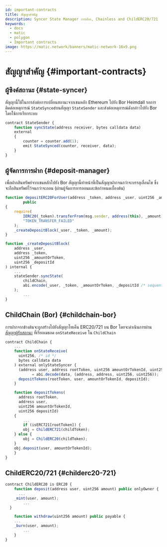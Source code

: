 ```yaml
---
id: important-contracts
title: สัญญาสำคัญ
description: Syncer State Manager การฝาก, Chainless and ChildERC20/721
keywords:
  - docs
  - matic
  - polygon
  - Important contracts
image: https://matic.network/banners/matic-network-16x9.png
---
```


# สัญญาสำคัญ {#important-contracts}

## ผู้ซิงค์สถานะ {#state-syncer}

สัญญานี้ใช้ในการส่งต่อการเปลี่ยนสถานะจากเชนหลัก Ethereum ไปยัง Bor Heimdall รอการติดต่อเหตุการณ์ `StateSynced`บนสัญญา `StateSender` และส่งต่อเหตุการณ์ดังกล่าวไปยัง Bor โดยใช้การเรียกระบบ

```jsx
contract StateSender {
	function syncState(address receiver, bytes calldata data)
    external
	{
	    counter = counter.add(1);
	    emit StateSynced(counter, receiver, data);
	}
}
```

## ผู้จัดการการฝาก {#deposit-manager}

เพื่อฝากสินทรัพย์จากเชนหลักไปยัง Bor สัญญานี้ทำหน้าที่เป็นสัญญาฝากจนกว่าจะบรรลุเลื่อนไข ซึ่งจะถือสินทรัพย์ไว้จนกว่าจะถอน (ผ่านผู้จัดการการถอนและข้อกำหนดเบื้องต้น)

```jsx
function depositERC20ForUser(address _token, address _user, uint256 _amount)
		public
{
    require(
        IERC20(_token).transferFrom(msg.sender, address(this), _amount),
        "TOKEN_TRANSFER_FAILED"
    );
    _createDepositBlock(_user, _token, _amount);
}

function _createDepositBlock(
    address _user,
    address _token,
    uint256 _amountOrToken,
    uint256 _depositId
) internal {
    ...
    stateSender.syncState(
        childChain,
        abi.encode(_user, _token, _amountOrToken, _depositId /* sequential ID */)
    );
		...
}
```

## ChildChain (Bor) {#childchain-bor}

การฝากจากข้างต้นจะถูกสร้างไปยังสัญญาโทเค็น ERC20/721 บน Bor โดยจะดำเนินการผ่าน[สัญญาผู้รับสถานะ](https://www.notion.so/maticnetwork/Bor-Overview-c8bdb110cd4d4090a7e1589ac1006bab#aa94e6a9373943068b93d2c0e7f3d2e6) ที่เรียกเมธอด `onStateReceive` ใน `ChildChain`

```jsx
contract ChildChain {
	...
	function onStateReceive(
	  uint256, /* id */
	  bytes calldata data
	) external onlyStateSyncer {
	  (address user, address rootToken, uint256 amountOrTokenId, uint256 depositId)
			= abi.decode(data, (address, address, uint256, uint256));
	  depositTokens(rootToken, user, amountOrTokenId, depositId);
	}

	function depositTokens(
	  address rootToken,
	  address user,
	  uint256 amountOrTokenId,
	  uint256 depositId)
	{
		...
		if (isERC721[rootToken]) {
        obj = ChildERC721(childToken);
    } else {
        obj = ChildERC20(childToken);
    }
    obj.deposit(user, amountOrTokenId);	
	}
}
```

## ChildERC20/721 {#childerc20-721}

```jsx
contract ChildERC20 is ERC20 {
	function deposit(address user, uint256 amount) public onlyOwner {
	  ...
    _mint(user, amount);
		...
  }

	function withdraw(uint256 amount) public payable {
    ...
    _burn(user, amount);
		...
	}
}
```

